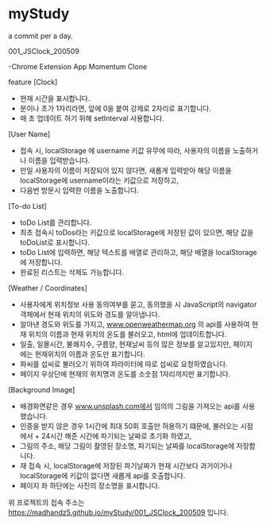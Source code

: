 # myStudy
a commit per a day.

001_JSClock_200509

-Chrome Extension App Momentum Clone

feature
[Clock]
- 현재 시간을 표시합니다.
- 분이나 초가 1자리라면, 앞에 0을 붙여 강제로 2자리로 표기합니다.
- 매 초 업데이트 하기 위해 setInterval 사용합니다.

[User Name]
- 접속 시, localStorage 에 username 키값 유무에 따라, 사용자의 이름을 노출하거나 이름을 입력받습니다.
- 만일 사용자의 이름이 저장되어 있지 않다면, 새롭게 입력받아 해당 이름을 localStorage에 username이라는 키값으로 저장하고, 
- 다음번 방문시 입력한 이름을 노출합니다.

[To-do List]
- toDo List를 관리합니다.
- 최초 접속시 toDos라는 키값으로 localStorage에 저장된 값이 있으면, 해당 값을 toDoList로 표시합니다.
- toDo List에 입력하면, 해당 텍스트를 배열로 관리하고, 해당 배열을 localStorage에 저장합니다.
- 완료된 리스트는 삭제도 가능합니다.

[Weather / Coordinates]
- 사용자에게 위치정보 사용 동의여부를 묻고, 동의했을 시 JavaScript의 navigator객체에서 현재 위치의 위도와 경도를 알아냅니다.
- 알아낸 경도와 위도를 가지고, www.openweathermap.org 의 api를 사용하여 현재 위치의 이름과 현재 위치의 온도를 불러오고, html에 업데이트합니다.
- 일출, 일몰시간, 불쾌지수, 구름양, 현재날씨 등의 많은 정보를 알고있지만, 페이지에는 현재위치의 이름과 온도만 표기합니다.
- 화씨를 섭씨로 불러오기 위하여 파라미터에 따로 섭씨로 요청하였습니다.
- 페이지 우상단에 현재의 위치명과 온도를 소숫점 1자리까지만 표기합니다.

[Background Image]
- 배경화면같은 경우 www.unsplash.com에서 임의의 그림을 가져오는 api를 사용했습니다.
- 인증을 받지 않은 경우 1시간에 최대 50회 호출만 허용하기 떄문에, 불러오는 시점에서 + 24시간 해준 시간에 파기되는 날짜로 초기화 하였고,
- 그림의 주소, 해당 그림이 촬영된 장소명, 파기되는 날짜를 localStorage에 저장합니다.
- 재 접속 시, localStorage에 저장된 파기날짜가 현재 시간보다 과거이거나 localStorage에 키값이 없다면 새롭게 api를 호출합니다.
- 페이지 좌 하단에는 사진의 장소명을 표시합니다.

위 프로젝트의 접속 주소는 https://madhandz5.github.io/myStudy/001_JSClock_200509 입니다.
